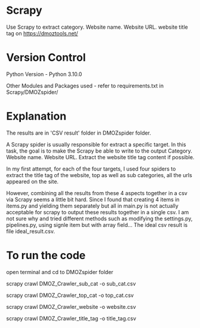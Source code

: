 # Scrapy
Use Scrapy to extract category. Website name. Website URL. website title tag on https://dmoztools.net/

# Version Control
Python Version - Python 3.10.0

Other Modules and Packages used - refer to requirements.txt in Scrapy/DMOZspider/

# Explanation

The results are in 'CSV result' folder in DMOZspider folder.

A Scrapy spider is usually responsible for extract a specific target. In this task, the goal is to make the Scrapy be able to write to the output Category. Website name. Website URL. Extract the website title tag content if possible. 

In my first attempt, for each of the four targets, I used four spiders to extract the title tag of the website, top as well as sub categories, all the urls appeared on the site. 

However, combining all the results from these 4 aspects together in a csv via Scrapy seems a little bit hard. Since I found that creating 4 items in items.py and yielding them separately but all in main.py is not actually acceptable for scrapy to output these results together in a single csv. I am not sure why and tried different methods such as modifying the settings.py, pipelines.py, using signle item but with array field... The ideal csv result is file ideal_result.csv.

# To run the code
open terminal and cd to DMOZspider folder

scrapy crawl DMOZ_Crawler_sub_cat -o sub_cat.csv

scrapy crawl DMOZ_Crawler_top_cat -o top_cat.csv

scrapy crawl DMOZ_Crawler_website -o website.csv

scrapy crawl DMOZ_Crawler_title_tag -o title_tag.csv